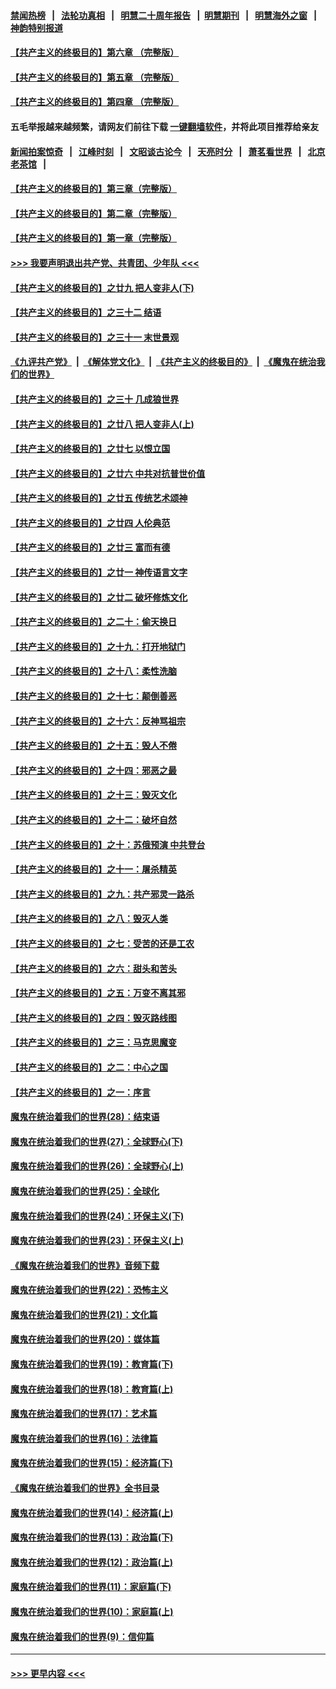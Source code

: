 #### [禁闻热榜](热点新闻.md?=0)  &nbsp;&nbsp;|&nbsp;&nbsp; [法轮功真相](https://github.com/gfw-breaker/truth/blob/master/README.md?=0) &nbsp;&nbsp;|&nbsp;&nbsp; [明慧二十周年报告](https://github.com/gfw-breaker/mh-reports/blob/master/README.md?=0) &nbsp;&nbsp;|&nbsp;&nbsp;[明慧期刊](https://github.com/gfw-breaker/mh-qikan) &nbsp;&nbsp;|&nbsp;&nbsp; [明慧海外之窗](https://github.com/gfw-breaker/mh-news/blob/master/README.md?=0) &nbsp;&nbsp;|&nbsp;&nbsp; [神韵特别报道](https://github.com/gfw-breaker/mh-news/blob/master/shenyun.md?=0)
#### [【共产主义的终极目的】第六章 （完整版）](../pages/nsc422/n11428913.md?t=03101232) 
#### [【共产主义的终极目的】第五章 （完整版）](../pages/nsc422/n11428912.md?t=03101232) 
#### [【共产主义的终极目的】第四章 （完整版）](../pages/nsc422/n11428907.md?t=03101232) 
#### 五毛举报越来越频繁，请网友们前往下载 [一键翻墙软件](https://github.com/gfw-breaker/ssr-accounts)，并将此项目推荐给亲友
#### [新闻拍案惊奇](https://github.com/gfw-breaker/banned-news/blob/master/pages/link4.md) &nbsp;&nbsp;|&nbsp;&nbsp; [江峰时刻](https://github.com/gfw-breaker/banned-news/blob/master/pages/link4.md) &nbsp;&nbsp;|&nbsp;&nbsp; [文昭谈古论今](https://github.com/gfw-breaker/banned-news/blob/master/pages/link4.md) &nbsp;&nbsp;|&nbsp;&nbsp; [天亮时分](https://github.com/gfw-breaker/banned-news/blob/master/pages/link4.md) &nbsp;&nbsp;|&nbsp;&nbsp; [萧茗看世界](https://github.com/gfw-breaker/banned-news/blob/master/pages/link4.md) &nbsp;&nbsp;|&nbsp;&nbsp; [北京老茶馆](https://github.com/gfw-breaker/banned-news/blob/master/pages/link4.md) &nbsp;&nbsp;|&nbsp;&nbsp; 
#### [【共产主义的终极目的】第三章（完整版）](../pages/nsc422/n11428848.md?t=03101232) 
#### [【共产主义的终极目的】第二章（完整版）](../pages/nsc422/n11428831.md?t=03101232) 
#### [【共产主义的终极目的】第一章（完整版）](../pages/nsc422/n11417651.md?t=03101232) 
#### [>>> 我要声明退出共产党、共青团、少年队 <<<](https://github.com/begood0513/goodnews/blob/master/quit/letter.md) 
#### [【共产主义的终极目的】之廿九 把人变非人(下)](../pages/nsc422/n11344140.md?t=03101232) 
#### [【共产主义的终极目的】之三十二 结语](../pages/nsc422/n11360535.md?t=03101232) 
#### [【共产主义的终极目的】之三十一 末世景观](../pages/nsc422/n11351129.md?t=03101232) 
#### [《九评共产党》](https://github.com/begood0513/9ping.md/blob/master/README.md) &nbsp;|&nbsp; [《解体党文化》](../../../../jtdwh.md/blob/master/README.md)  &nbsp;|&nbsp; [《共产主义的终极目的》](../../../../gczydzjmd.md/blob/master/README.md) &nbsp;|&nbsp; [《魔鬼在统治我们的世界》](../../../../mgztzwmdsj.md/blob/master/README.md) 
#### [【共产主义的终极目的】之三十 几成狼世界](../pages/nsc422/n11348280.md?t=03101232) 
#### [【共产主义的终极目的】之廿八 把人变非人(上)](../pages/nsc422/n11340492.md?t=03101232) 
#### [【共产主义的终极目的】之廿七 以恨立国](../pages/nsc422/n11336944.md?t=03101232) 
#### [【共产主义的终极目的】之廿六 中共对抗普世价值](../pages/nsc422/n11324785.md?t=03101232) 
#### [【共产主义的终极目的】之廿五 传统艺术颂神](../pages/nsc422/n11296396.md?t=03101232) 
#### [【共产主义的终极目的】之廿四 人伦典范](../pages/nsc422/n11296397.md?t=03101232) 
#### [【共产主义的终极目的】之廿三 富而有德](../pages/nsc422/n11283598.md?t=03101232) 
#### [【共产主义的终极目的】之廿一 神传语言文字](../pages/nsc422/n11263265.md?t=03101232) 
#### [【共产主义的终极目的】之廿二 破坏修炼文化](../pages/nsc422/n11245728.md?t=03101232) 
#### [【共产主义的终极目的】之二十：偷天换日](../pages/nsc422/n11238846.md?t=03101232) 
#### [【共产主义的终极目的】之十九：打开地狱门](../pages/nsc422/n11206376.md?t=03101232) 
#### [【共产主义的终极目的】之十八：柔性洗脑](../pages/nsc422/n11199994.md?t=03101232) 
#### [【共产主义的终极目的】之十七：颠倒善恶](../pages/nsc422/n11179782.md?t=03101232) 
#### [【共产主义的终极目的】之十六：反神骂祖宗](../pages/nsc422/n11166798.md?t=03101232) 
#### [【共产主义的终极目的】之十五：毁人不倦](../pages/nsc422/n11166792.md?t=03101232) 
#### [【共产主义的终极目的】之十四：邪恶之最](../pages/nsc422/n11150249.md?t=03101232) 
#### [【共产主义的终极目的】之十三：毁灭文化](../pages/nsc422/n11135227.md?t=03101232) 
#### [【共产主义的终极目的】之十二：破坏自然](../pages/nsc422/n11135214.md?t=03101232) 
#### [【共产主义的终极目的】之十：苏俄预演 中共登台](../pages/nsc422/n11118424.md?t=03101232) 
#### [【共产主义的终极目的】之十一：屠杀精英](../pages/nsc422/n11118442.md?t=03101232) 
#### [【共产主义的终极目的】之九：共产邪灵一路杀](../pages/nsc422/n11114139.md?t=03101232) 
#### [【共产主义的终极目的】之八：毁灭人类](../pages/nsc422/n11108503.md?t=03101232) 
#### [【共产主义的终极目的】之七：受苦的还是工农](../pages/nsc422/n11101809.md?t=03101232) 
#### [【共产主义的终极目的】之六：甜头和苦头](../pages/nsc422/n11096971.md?t=03101232) 
#### [【共产主义的终极目的】之五：万变不离其邪](../pages/nsc422/n11091285.md?t=03101232) 
#### [【共产主义的终极目的】之四：毁灭路线图](../pages/nsc422/n11086284.md?t=03101232) 
#### [【共产主义的终极目的】之三：马克思魔变](../pages/nsc422/n11061941.md?t=03101232) 
#### [【共产主义的终极目的】之二：中心之国](../pages/nsc422/n11047728.md?t=03101232) 
#### [【共产主义的终极目的】之一：序言](../pages/nsc422/n11086077.md?t=03101232) 
#### [魔鬼在统治着我们的世界(28)：结束语](../pages/nsc422/n10936246.md?t=03101232) 
#### [魔鬼在统治着我们的世界(27)：全球野心(下)](../pages/nsc422/n10928319.md?t=03101232) 
#### [魔鬼在统治着我们的世界(26)：全球野心(上)](../pages/nsc422/n10900318.md?t=03101232) 
#### [魔鬼在统治着我们的世界(25)：全球化](../pages/nsc422/n10788205.md?t=03101232) 
#### [魔鬼在统治着我们的世界(24)：环保主义(下)](../pages/nsc422/n10695307.md?t=03101232) 
#### [魔鬼在统治着我们的世界(23)：环保主义(上)](../pages/nsc422/n10688613.md?t=03101232) 
#### [《魔鬼在统治着我们的世界》音频下载](../pages/nsc422/n10635553.md?t=03101232) 
#### [魔鬼在统治着我们的世界(22)：恐怖主义](../pages/nsc422/n10614727.md?t=03101232) 
#### [魔鬼在统治着我们的世界(21)：文化篇](../pages/nsc422/n10597706.md?t=03101232) 
#### [魔鬼在统治着我们的世界(20)：媒体篇](../pages/nsc422/n10586579.md?t=03101232) 
#### [魔鬼在统治着我们的世界(19)：教育篇(下)](../pages/nsc422/n10564808.md?t=03101232) 
#### [魔鬼在统治着我们的世界(18)：教育篇(上)](../pages/nsc422/n10526970.md?t=03101232) 
#### [魔鬼在统治着我们的世界(17)：艺术篇](../pages/nsc422/n10499093.md?t=03101232) 
#### [魔鬼在统治着我们的世界(16)：法律篇](../pages/nsc422/n10485969.md?t=03101232) 
#### [魔鬼在统治着我们的世界(15)：经济篇(下)](../pages/nsc422/n10469975.md?t=03101232) 
#### [《魔鬼在统治着我们的世界》全书目录](../pages/nsc422/n10464261.md?t=03101232) 
#### [魔鬼在统治着我们的世界(14)：经济篇(上)](../pages/nsc422/n10457370.md?t=03101232) 
#### [魔鬼在统治着我们的世界(13)：政治篇(下)](../pages/nsc422/n10448270.md?t=03101232) 
#### [魔鬼在统治着我们的世界(12)：政治篇(上)](../pages/nsc422/n10444576.md?t=03101232) 
#### [魔鬼在统治着我们的世界(11)：家庭篇(下)](../pages/nsc422/n10440961.md?t=03101232) 
#### [魔鬼在统治着我们的世界(10)：家庭篇(上)](../pages/nsc422/n10435448.md?t=03101232) 
#### [魔鬼在统治着我们的世界(9)：信仰篇](../pages/nsc422/n10432159.md?t=03101232) 

----
#### [ >>> 更早内容 <<< ](../indexes/nsc422-earlier.md)
